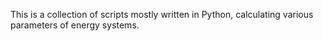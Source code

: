 This is a collection of scripts mostly written in Python, calculating various parameters of energy systems.
